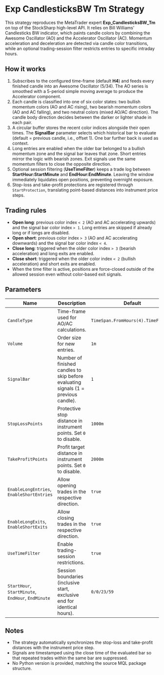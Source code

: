 # Exp CandlesticksBW Tm Strategy

This strategy reproduces the MetaTrader expert **Exp_CandlesticksBW_Tm** on top of the StockSharp high-level API. It relies on Bill Williams' Candlesticks BW indicator, which paints candle colors by combining the Awesome Oscillator (AO) and the Accelerator Oscillator (AC). Momentum acceleration and deceleration are detected via candle color transitions, while an optional trading-session filter restricts entries to specific intraday hours.

## How it works

1. Subscribes to the configured time-frame (default **H4**) and feeds every finished candle into an Awesome Oscillator (5/34). The AO series is smoothed with a 5-period simple moving average to produce the Accelerator component.
2. Each candle is classified into one of six color states: two bullish momentum colors (AO and AC rising), two bearish momentum colors (AO and AC falling), and two neutral colors (mixed AO/AC direction). The candle body direction decides between the darker or lighter shade in each pair.
3. A circular buffer stores the recent color indices alongside their open times. The **SignalBar** parameter selects which historical bar to evaluate (default = previous candle, i.e., offset 1). One bar further back is used as context.
4. Long entries are enabled when the older bar belonged to a bullish momentum zone and the signal bar leaves that zone. Short entries mirror the logic with bearish zones. Exit signals use the same momentum filters to close the opposite direction.
5. Optional session filtering (**UseTimeFilter**) keeps a trade log between **StartHour:StartMinute** and **EndHour:EndMinute**. Leaving the window immediately liquidates open positions, preventing overnight exposure.
6. Stop-loss and take-profit protections are registered through `StartProtection`, translating point-based distances into instrument price steps.

## Trading rules

- **Open long**: previous color index `< 2` (AO and AC accelerating upwards) and the signal bar color index `> 1`. Long entries are skipped if already long or if longs are disabled.
- **Open short**: previous color index `> 3` (AO and AC accelerating downwards) and the signal bar color index `< 4`.
- **Close long**: triggered when the older color index `> 3` (bearish acceleration) and long exits are enabled.
- **Close short**: triggered when the older color index `< 2` (bullish acceleration) and short exits are enabled.
- When the time filter is active, positions are force-closed outside of the allowed session even without color-based exit signals.

## Parameters

| Name | Description | Default |
| --- | --- | --- |
| `CandleType` | Time-frame used for AO/AC calculations. | `TimeSpan.FromHours(4).TimeFrame()` |
| `Volume` | Order size for new entries. | `1m` |
| `SignalBar` | Number of finished candles to skip before evaluating signals (1 = previous candle). | `1` |
| `StopLossPoints` | Protective stop distance in instrument points. Set `0` to disable. | `1000m` |
| `TakeProfitPoints` | Profit target distance in instrument points. Set `0` to disable. | `2000m` |
| `EnableLongEntries`, `EnableShortEntries` | Allow opening trades in the respective direction. | `true` |
| `EnableLongExits`, `EnableShortExits` | Allow closing trades in the respective direction. | `true` |
| `UseTimeFilter` | Enable trading-session restrictions. | `true` |
| `StartHour`, `StartMinute`, `EndHour`, `EndMinute` | Session boundaries (inclusive start, exclusive end for identical hours). | `0/0/23/59` |

## Notes

- The strategy automatically synchronizes the stop-loss and take-profit distances with the instrument price step.
- Signals are timestamped using the close time of the evaluated bar so that repeated trades within the same bar are suppressed.
- No Python version is provided, matching the source MQL package structure.
